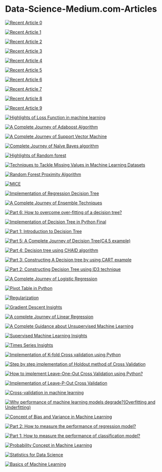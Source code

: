 # Data-Science-Medium.com-Articles
 <a target="_blank" href="https://github-readme-medium-recent-article.vercel.app/medium/@shubhingale/0"><img src="https://github-readme-medium-recent-article.vercel.app/medium/@shubhingale/0" alt="Recent Article 0"> 
  
 <a target="_blank" href="https://github-readme-medium-recent-article.vercel.app/medium/@shubhingale/1"><img src="https://github-readme-medium-recent-article.vercel.app/medium/@shubhingale/1" alt="Recent Article 1"> 

<a target="_blank" href="https://github-readme-medium-recent-article.vercel.app/medium/@shubhingale/2"><img src="https://github-readme-medium-recent-article.vercel.app/medium/@shubhingale/2" alt="Recent Article 2"> 

  <a target="_blank" href="https://github-readme-medium-recent-article.vercel.app/medium/@shubhingale/3"><img src="https://github-readme-medium-recent-article.vercel.app/medium/@shubhingale/3" alt="Recent Article 3"> 

 <a target="_blank" href="https://github-readme-medium-recent-article.vercel.app/medium/@shubhingale/4"><img src="https://github-readme-medium-recent-article.vercel.app/medium/@shubhingale/4" alt="Recent Article 4"> 

<a target="_blank" href="https://github-readme-medium-recent-article.vercel.app/medium/@shubhingale/5"><img src="https://github-readme-medium-recent-article.vercel.app/medium/@shubhingale/5" alt="Recent Article 5"> 

 <a target="_blank" href="https://github-readme-medium-recent-article.vercel.app/medium/@shubhingale/6"><img src="https://github-readme-medium-recent-article.vercel.app/medium/@shubhingale/6" alt="Recent Article 6"> 

 <a target="_blank" href="https://github-readme-medium-recent-article.vercel.app/medium/@shubhingale/7"><img src="https://github-readme-medium-recent-article.vercel.app/medium/@shubhingale/7" alt="Recent Article 7"> 

<a target="_blank" href="https://github-readme-medium-recent-article.vercel.app/medium/@shubhingale/8"><img src="https://github-readme-medium-recent-article.vercel.app/medium/@shubhingale/8" alt="Recent Article 8"> 

<a target="_blank" href="https://github-readme-medium-recent-article.vercel.app/medium/@shubhingale/9"><img src="https://github-readme-medium-recent-article.vercel.app/medium/@shubhingale/9" alt="Recent Article 9"> 
  
 <a target="_blank" href="https://medium.com/@shubhingale/highlights-of-loss-function-in-machine-learning-3b50834b49a"><img src="https://medium.com/@shubhingale/highlights-of-loss-function-in-machine-learning-3b50834b49a" alt="Highlights of Loss Function in machine learning"> 
  
  <a target="_blank" href="https://medium.com/@shubhingale/a-complete-journey-of-adaboost-algorithm-6df3da72e86"><img src="https://medium.com/@shubhingale/a-complete-journey-of-adaboost-algorithm-6df3da72e86" alt="A Complete Journey of Adaboost Algorithm"> 

<a target="_blank" href="https://medium.com/@shubhingale/a-complete-journey-of-support-vector-machine-23e0d7a3c478"><img src="https://medium.com/@shubhingale/a-complete-journey-of-support-vector-machine-23e0d7a3c478" alt="A Complete Journey of Support Vector Machine"> 

  <a target="_blank" href="https://medium.com/@shubhingale/complete-journey-of-na%C3%AFve-bayes-algorithm-c84d3981649b"><img src="https://medium.com/@shubhingale/complete-journey-of-na%C3%AFve-bayes-algorithm-c84d3981649b" alt="Complete Journey of Naïve Bayes algorithm"> 
  
 <a target="_blank" href="https://medium.com/@shubhingale/highlights-of-random-forest-f1d8583c0ab9"><img src="https://medium.com/@shubhingale/highlights-of-random-forest-f1d8583c0ab9" alt="Highlights of Random forest">
    
 <a target="_blank" href="https://medium.com/@shubhingale/techniques-to-tackle-missing-values-in-machine-learning-datasets-6d4244b59ada"><img src="https://medium.com/@shubhingale/techniques-to-tackle-missing-values-in-machine-learning-datasets-6d4244b59ada" alt="Techniques to Tackle Missing Values in Machine Learning Datasets">

 <a target="_blank" href="https://medium.com/@shubhingale/random-forest-proximity-algorithm-9e7d3b493630"><img src="https://medium.com/@shubhingale/random-forest-proximity-algorithm-9e7d3b493630" alt="Random Forest Proximity Algorithm">
  
 <a target="_blank" href="https://medium.com/@shubhingale/mice-2a0f68fcba1a"><img src="https://medium.com/@shubhingale/mice-2a0f68fcba1a" alt="MICE">
  
 <a target="_blank" href="https://medium.com/@shubhingale/implementation-of-regression-decision-tree-139c06c3bcd8"><img src="https://medium.com/@shubhingale/implementation-of-regression-decision-tree-139c06c3bcd8" alt="Implementation of Regression Decision Tree">
  
 <a target="_blank" href="https://medium.com/@shubhingale/a-complete-journey-of-ensemble-techniques-17ee7c21c132"><img src="https://medium.com/@shubhingale/a-complete-journey-of-ensemble-techniques-17ee7c21c132" alt="A Complete Journey of Ensemble Techniques">
  
 <a target="_blank" href="https://medium.com/@shubhingale/part-6-how-to-overcome-over-fitting-of-a-decision-tree-6cad5158f0a8"><img src="https://medium.com/@shubhingale/part-6-how-to-overcome-over-fitting-of-a-decision-tree-6cad5158f0a8" alt="Part 6: How to overcome over-fitting of a decision tree?">
  
 <a target="_blank" href="https://medium.com/@shubhingale/implementation-of-decision-tree-in-python-final-ebe01a499d01"><img src="https://medium.com/@shubhingale/implementation-of-decision-tree-in-python-final-ebe01a499d01" alt="Implementation of Decision Tree in Python Final">
  
 <a target="_blank" href="https://medium.com/@shubhingale/part-1-introduction-to-decision-tree-a0b3ed99ea3c"><img src="https://medium.com/@shubhingale/part-1-introduction-to-decision-tree-a0b3ed99ea3c" alt="Part 1: Introduction to Decision Tree">
    
 <a target="_blank" href="https://medium.com/@shubhingale/part-4-a-complete-journey-of-decision-tree-c4-5-example-84bb3c66dca8"><img src="https://medium.com/@shubhingale/part-4-a-complete-journey-of-decision-tree-c4-5-example-84bb3c66dca8" alt="Part 5: A Complete Journey of Decision Tree(C4.5 example)">
     
 <a target="_blank" href="https://medium.com/@shubhingale/part-3-decision-tree-using-chaid-algorithm-58b402b6d6a6"><img src="https://medium.com/@shubhingale/part-3-decision-tree-using-chaid-algorithm-58b402b6d6a6" alt="Part 4: Decision tree using CHAID algorithm">
      
 <a target="_blank" href="https://medium.com/@shubhingale/part-2-a-complete-journey-of-a-decision-tree-66dac3f65e74"><img src="https://medium.com/@shubhingale/part-2-a-complete-journey-of-a-decision-tree-66dac3f65e74" alt="Part 3: Constructing A Decision tree by using CART example">
   
 <a target="_blank" href="https://medium.com/@shubhingale/part-1-a-complete-journey-of-decision-tree-in-machine-learning-9e17eae4bb22"><img src="https://medium.com/@shubhingale/part-1-a-complete-journey-of-decision-tree-in-machine-learning-9e17eae4bb22" alt="Part 2: Constructing Decision Tree using ID3 technique">
    
 <a target="_blank" href="https://medium.com/@shubhingale/a-complete-journey-of-logistic-regression-334009a0df12"><img src="https://medium.com/@shubhingale/a-complete-journey-of-logistic-regression-334009a0df12" alt="A Complete Journey of Logistic Regression">
     
 <a target="_blank" href="https://medium.com/@shubhingale/pivot-table-in-python-25db041037cf"><img src="https://medium.com/@shubhingale/pivot-table-in-python-25db041037cf" alt="Pivot Table in Python">
      
 <a target="_blank" href="https://medium.com/@shubhingale/regularization-65d928fe69a8"><img src="https://medium.com/@shubhingale/regularization-65d928fe69a8" alt="Regularization">
       
 <a target="_blank" href="https://medium.com/@shubhingale/gradient-descent-insights-cc4a2b14d7e9"><img src="https://medium.com/@shubhingale/gradient-descent-insights-cc4a2b14d7e9" alt="Gradient Descent Insights" alt="Gradient Descent Insights">

<a target="_blank" href="https://medium.com/@shubhingale/a-complete-journey-of-linear-regression-67aef1362a7f"><img src="https://medium.com/@shubhingale/a-complete-journey-of-linear-regression-67aef1362a7f" alt="A complete Journey of Linear Regression"> 
 
 <a target="_blank" href="https://medium.com/@shubhingale/a-complete-guidance-about-unsupervised-machine-learning-a15251b7b2b6"><img src="https://medium.com/@shubhingale/a-complete-guidance-about-unsupervised-machine-learning-a15251b7b2b6" alt="A Complete Guidance about Unsupervised Machine Learning">
  
 <a target="_blank" href="https://medium.com/@shubhingale/supervised-machine-learning-insights-8954e1ba491d"><img src="https://medium.com/@shubhingale/supervised-machine-learning-insights-8954e1ba491d" alt="Supervised Machine Learning Insights">
  
 <a target="_blank" href="https://medium.com/@shubhingale/times-series-insights-ded955ee915"><img src="https://medium.com/@shubhingale/times-series-insights-ded955ee915" alt="Times Series Insights">
  
 <a target="_blank" href="https://medium.com/@shubhingale/implementation-of-k-fold-cross-validation-using-python-dc7a467e6519"><img src="https://medium.com/@shubhingale/implementation-of-k-fold-cross-validation-using-python-dc7a467e6519" alt="Implementation of K-fold Cross validation using Python">
  
 <a target="_blank" href="https://medium.com/@shubhingale/step-by-step-implementation-of-holdout-method-of-cross-validation-fd45c432e07a"><img src="https://medium.com/@shubhingale/step-by-step-implementation-of-holdout-method-of-cross-validation-fd45c432e07a" alt="Step by step implementation of Holdout method of Cross Validation">
 
<a target="_blank" href="https://medium.com/@shubhingale/how-to-implement-leave-one-out-cross-validation-using-python-4c0f5cb07baa"><img src="https://medium.com/@shubhingale/how-to-implement-leave-one-out-cross-validation-using-python-4c0f5cb07baa" alt="How to implement Leave-One-Out Cross Validation using Python?"> 
 
<a target="_blank" href="https://medium.com/@shubhingale/implementation-of-leave-p-out-cross-validation-d713656e5119"><img src="https://medium.com/@shubhingale/implementation-of-leave-p-out-cross-validation-d713656e5119" alt="Implementation of Leave-P-Out Cross Validation"> 
 
<a target="_blank" href="https://medium.com/@shubhingale/cross-validation-13e3cec51de8"><img src="https://medium.com/@shubhingale/cross-validation-13e3cec51de8" alt="Cross-validation in machine learning"> 
 
<a target="_blank" href="https://medium.com/@shubhingale/why-performance-of-machine-learning-models-degrade-overfitting-and-underfitting-643a693bddbd"><img src="https://medium.com/@shubhingale/why-performance-of-machine-learning-models-degrade-overfitting-and-underfitting-643a693bddbd" alt="Why performance of machine learning models degrade?(Overfitting and Underfitting)"> 
 
<a target="_blank" href="https://medium.com/@shubhingale/concept-of-bias-and-variance-in-machine-learning-803e892273ed"><img src="https://medium.com/@shubhingale/concept-of-bias-and-variance-in-machine-learning-803e892273ed" alt="Concept of Bias and Variance in Machine Learning"> 
 
<a target="_blank" href="https://medium.com/@shubhingale/part-2-how-to-measure-the-performance-of-regression-model-c5ee92219bc5"><img src="https://medium.com/@shubhingale/part-2-how-to-measure-the-performance-of-regression-model-c5ee92219bc5" alt="Part 2: How to measure the performance of regression model?"> 
 
<a target="_blank" href="https://medium.com/@shubhingale/part-1-how-to-measure-performance-of-classification-model-7218ec4338a8"><img src="https://medium.com/@shubhingale/part-1-how-to-measure-performance-of-classification-model-7218ec4338a8" alt="Part 1: How to measure the performance of classification model?"> 
 
<a target="_blank" href="https://medium.com/@shubhingale/probability-concept-in-machine-learning-784960699b86"><img src="https://medium.com/@shubhingale/probability-concept-in-machine-learning-784960699b86" alt="Probability Concept in Machine Learning">
 
<a target="_blank" href="https://medium.com/@shubhingale/statistics-for-data-science-545484c0dbdc"><img src="https://medium.com/@shubhingale/statistics-for-data-science-545484c0dbdc" alt="Statistics for Data Science"> 
 
<a target="_blank" href="https://medium.com/@shubhingale/basics-of-machine-learning-282bfc267570"><img src="https://medium.com/@shubhingale/basics-of-machine-learning-282bfc267570" alt="Basics of Machine Learning"> 
